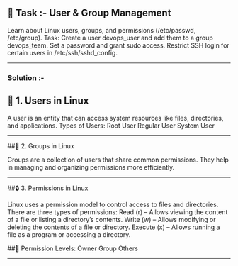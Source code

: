  ## 📌 Task :- User & Group Management

Learn about Linux users, groups, and permissions (/etc/passwd, /etc/group).
Task:
Create a user devops_user and add them to a group devops_team.
Set a password and grant sudo access.
Restrict SSH login for certain users in /etc/ssh/sshd_config.

---
### Solution :-
## 👤 1. Users in Linux

A user is an entity that can access system resources like files, directories, and applications.
Types of Users:
Root User
Regular User
System User

---
##👥 2. Groups in Linux

 Groups are a collection of users that share common permissions. They help in managing and organizing permissions more efficiently.

---
##🔒 3. Permissions in Linux

Linux uses a permission model to control access to files and directories.
There are three types of permissions:
Read (r) – Allows viewing the content of a file or listing a directory’s contents.
Write (w) – Allows modifying or deleting the contents of a file or directory.
Execute (x) – Allows running a file as a program or accessing a directory.

##🔑 Permission Levels:
Owner
Group
Others

---


